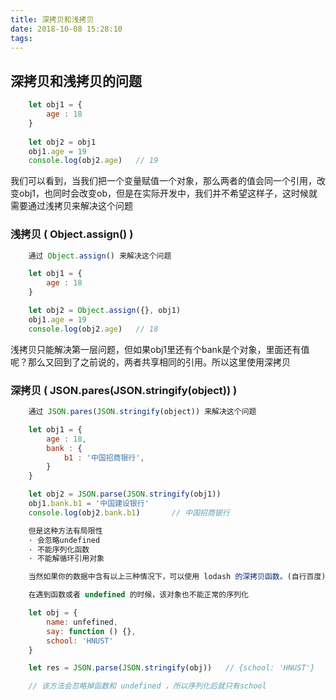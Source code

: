 ```yaml
---
title: 深拷贝和浅拷贝
date: 2018-10-08 15:28:10
tags:
---
```

## 深拷贝和浅拷贝的问题
```javascript
    let obj1 = {
        age : 18
    }
    
    let obj2 = obj1
    obj1.age = 19
    console.log(obj2.age)   // 19
```
我们可以看到，当我们把一个变量赋值一个对象，那么两者的值会同一个引用，改变obj1，也同时会改变ob，但是在实际开发中，我们并不希望这样子，这时候就需要通过浅拷贝来解决这个问题

### 浅拷贝 ( Object.assign() )
```javascript
    通过 Object.assign() 来解决这个问题

    let obj1 = {
        age : 18
    }

    let obj2 = Object.assign({}, obj1)
    obj1.age = 19
    console.log(obj2.age)   // 18
```
浅拷贝只能解决第一层问题，但如果obj1里还有个bank是个对象，里面还有值呢？那么又回到了之前说的，两者共享相同的引用。所以这里使用深拷贝

### 深拷贝 ( JSON.pares(JSON.stringify(object)) )
```javascript
    通过 JSON.pares(JSON.stringify(object)) 来解决这个问题

    let obj1 = {
        age : 18,
        bank : {
            b1 : '中国招商银行',
        }
    }

    let obj2 = JSON.parse(JSON.stringify(obj1))
    obj1.bank.b1 = '中国建设银行'
    console.log(obj2.bank.b1)       // 中国招商银行

    但是这种方法有局限性
    · 会忽略undefined
    · 不能序列化函数
    · 不能解循环引用对象

    当然如果你的数据中含有以上三种情况下，可以使用 lodash 的深拷贝函数。(自行百度)

```
```javascript
    在遇到函数或者 undefined 的时候，该对象也不能正常的序列化

    let obj = {
        name: unfefined,
        say: function () {},
        school: 'HNUST'
    }

    let res = JSON.parse(JSON.stringify(obj))   // {school: 'HNUST'}

    // 该方法会忽略掉函数和 undefined ，所以序列化后就只有school
```
